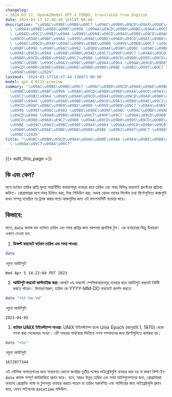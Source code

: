 ```yaml
---
changelog:
- 2024-03-17, OpenAIModel.GPT_4_TURBO, translated from English
date: 2024-03-17 17:48:40.165187-06:00
description: "\u09AC\u09BE\u09B6\u09C7 \u09AC\u09B0\u09CD\u09A4\u09AE\u09BE\u09A8\
  \ \u09A4\u09BE\u09B0\u09BF\u0996 \u09AA\u09CD\u09B0\u09BE\u09AA\u09CD\u09A4\u09BF\
  \ \u09AE\u09C2\u09B2\u09A4 \u0985\u09A8\u09CD\u09A4\u09B0\u09CD\u09A8\u09BF\u09B0\
  \u09CD\u09AE\u09BF\u09A4 \u0995\u09AE\u09BE\u09A8\u09CD\u09A1\u09B8\u09AE\u09C2\u09B9\
  \ \u09AC\u09CD\u09AF\u09AC\u09B9\u09BE\u09B0 \u0995\u09B0\u09C7 \u09A4\u09BE\u09B0\
  \u09BF\u0996 \u098F\u09AC\u0982 \u09B8\u09AE\u09AF\u09BC \u09AC\u09BF\u09AD\u09BF\
  \u09A8\u09CD\u09A8 \u09AB\u09B0\u09AE\u09C7\u099F\u09C7 \u09AA\u09CD\u09B0\u09A6\
  \u09B0\u09CD\u09B6\u09A8\u09C7\u09B0 \u09AA\u09CD\u09B0\u0995\u09CD\u09B0\u09BF\u09AF\
  \u09BC\u09BE \u099C\u09A1\u09BC\u09BF\u09A4\u0964 \u09AA\u09CD\u09B0\u09CB\u0997\
  \u09CD\u09B0\u09BE\u09AE\u09BE\u09B0\u09B0\u09BE \u09B2\u0997\u09C7 \u09B8\u09AE\
  \u09AF\u09BC\u2026"
lastmod: '2024-03-17T18:47:44.238073-06:00'
model: gpt-4-0125-preview
summary: "\u09AC\u09BE\u09B6\u09C7 \u09AC\u09B0\u09CD\u09A4\u09AE\u09BE\u09A8 \u09A4\
  \u09BE\u09B0\u09BF\u0996 \u09AA\u09CD\u09B0\u09BE\u09AA\u09CD\u09A4\u09BF \u09AE\
  \u09C2\u09B2\u09A4 \u0985\u09A8\u09CD\u09A4\u09B0\u09CD\u09A8\u09BF\u09B0\u09CD\u09AE\
  \u09BF\u09A4 \u0995\u09AE\u09BE\u09A8\u09CD\u09A1\u09B8\u09AE\u09C2\u09B9 \u09AC\
  \u09CD\u09AF\u09AC\u09B9\u09BE\u09B0 \u0995\u09B0\u09C7 \u09A4\u09BE\u09B0\u09BF\
  \u0996 \u098F\u09AC\u0982 \u09B8\u09AE\u09AF\u09BC \u09AC\u09BF\u09AD\u09BF\u09A8\
  \u09CD\u09A8 \u09AB\u09B0\u09AE\u09C7\u099F\u09C7 \u09AA\u09CD\u09B0\u09A6\u09B0\
  \u09CD\u09B6\u09A8\u09C7\u09B0 \u09AA\u09CD\u09B0\u0995\u09CD\u09B0\u09BF\u09AF\u09BC\
  \u09BE \u099C\u09A1\u09BC\u09BF\u09A4\u0964 \u09AA\u09CD\u09B0\u09CB\u0997\u09CD\
  \u09B0\u09BE\u09AE\u09BE\u09B0\u09B0\u09BE \u09B2\u0997\u09C7 \u09B8\u09AE\u09AF\
  \u09BC\u2026"
title: "\u09AC\u09B0\u09CD\u09A4\u09AE\u09BE\u09A8 \u09A4\u09BE\u09B0\u09BF\u0996\
  \ \u09AA\u09C7\u09A4\u09C7"
---
```


{{< edit_this_page >}}

## কি এবং কেন?
বাশে বর্তমান তারিখ প্রাপ্তি মূলত অন্তর্নির্মিত কমান্ডসমূহ ব্যবহার করে তারিখ এবং সময় বিভিন্ন ফরমেটে প্রদর্শনের প্রক্রিয়া জড়িত। প্রোগ্রামাররা লগে সময় চিহ্নিত করা, টাস্ক শিডিউল করা, অথবা কেবল তাদের সিস্টেম তথ্য স্ক্রিপ্টগুলিতে কাজগুলি কখন সম্পন্ন হয়েছিল তা ট্র্যাক করার মতো কাজগুলির জন্য এই ফাংশনালিটি ব্যবহার করে।

## কিভাবে:
বাশে, `date` কমান্ড হল বর্তমান তারিখ এবং সময় প্রাপ্তির জন্য আপনার প্রাথমিক টুল। এর ব্যবহারের কিছু উদাহরণ এখানে দেওয়া হল:

1. **ডিফল্ট ফরমেটে বর্তমান তারিখ এবং সময় পাওয়া:**

```bash
date
```

*নমুনা আউটপুট:*
```
Wed Apr 5 14:22:04 PDT 2023
```

2. **আউটপুট ফরমেট কাস্টমাইজ করা:** আপনি `+%` ফরমেট স্পেসিফায়ারসমূহ ব্যবহার করে আউটপুট ফরমেট নির্দিষ্ট করতে পারেন। উদাহরণস্বরূপ, তারিখ কে YYYY-MM-DD ফরমেটে প্রদর্শন করতে:

```bash
date "+%Y-%m-%d"
```

*নমুনা আউটপুট:*
```
2023-04-05
```

3. **বর্তমান UNIX টাইমস্ট্যাম্প পাওয়া:** UNIX টাইমস্ট্যাম্প হলো Unix Epoch (জানুয়ারি 1, 1970) থেকে গণনা করা সেকেন্ডের সংখ্যা। এটি সময়ের পার্থক্যের ভিত্তিতে গণনা সম্পাদনের জন্য স্ক্রিপ্টগুলিতে কার্যকর হয়।

```bash
date "+%s"
```

*নমুনা আউটপুট:*
```
1672877344
```

এই মৌলিক অপারেশনের জন্য সাধারণত কোনো জনপ্রিয় তৃতীয় পক্ষের লাইব্রেরিগুলি ব্যবহার করা হয় না কারণ বিল্ট-ইন `date` কমান্ড সম্পূর্ণ কার্যকারিতা প্রদান করে। তবে, আরও উন্নত তারিখ এবং সময় ম্যানিপুলেশনের জন্য, প্রোগ্রামাররা অন্যান্য প্রোগ্রামিং ভাষা বা টুলসমূহ ব্যবহার করতে পারেন যা তারিখ অঙ্কগণিত এবং পার্সিংয়ের জন্য লাইব্রেরিগুলি প্রদান করে, যেমন পাইথনের `datetime` মডিউল।
